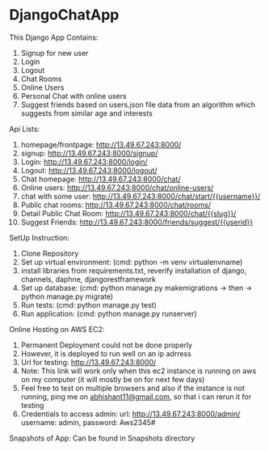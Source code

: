 # DjangoChatApp

This Django App Contains:
1. Signup for new user
2. Login
3. Logout
4. Chat Rooms
5. Online Users
6. Personal Chat with online users
7. Suggest friends based on users.json file data from an algorithm which suggests from similar age and interests

Api Lists:
1. homepage/frontpage: http://13.49.67.243:8000/
2. signup: http://13.49.67.243:8000/signup/
3. Login: http://13.49.67.243:8000/login/
4. Logout: http://13.49.67.243:8000/logout/
5. Chat homepage: http://13.49.67.243:8000/chat/
6. Online users: http://13.49.67.243:8000/chat/online-users/
7. chat with some user: http://13.49.67.243:8000/chat/start/{{username}}/
8. Public chat rooms: http://13.49.67.243:8000/chat/rooms/
9. Detail Public Chat Room: http://13.49.67.243:8000/chat/{{slug}}/
10. Suggest Friends: http://13.49.67.243:8000/friends/suggest/{{userid}}

SetUp Instruction:
1. Clone Repository
2. Set up virtual environment: (cmd: python -m venv virtualenvname)
3. install libraries from requirements.txt, reverify installation of django, channels, daphne, djangorestframework
4. Set up database: (cmd: python manage.py makemigrations -> then -> python manage.py migrate)
5. Run tests: (cmd: python manage.py test)
6. Run application: (cmd: python manage.py runserver)


Online Hosting on AWS EC2:
1. Permanent Deployment could not be done properly
2. However, it is deployed to run well on an ip adrress
3. Url for testing: http://13.49.67.243:8000/
4. Note: This link will work only when this ec2 instance is running on aws on my computer (it will mostly be on for next few days)
5. Feel free to test on multiple browsers and also if the instance is not running, ping me on abhishant11@gmail.com, so that i can rerun it for testing
6. Credentials to access admin: url: http://13.49.67.243:8000/admin/ username: admin, password: Aws2345#

Snapshots of App: Can be found in Snapshots directory
